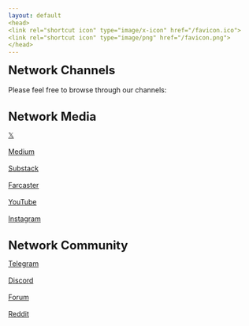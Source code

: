 ```yaml
---
layout: default
<head>
<link rel="shortcut icon" type="image/x-icon" href="/favicon.ico">
<link rel="shortcut icon" type="image/png" href="/favicon.png">
</head>
---
```

<b><font size="5">Network Channels</font></b>
<br>
<br>
Please feel free to browse through our channels: 

<br>
<b><font size="5">Network Media</font></b>
<br>

<a href="https://x.com/netxork" target="_blank">𝕏</a>
<br>
<br>
<a href="https://medium.com/@network" target="_blank">Medium</a>
<br>
<br>
<a href="https://network.substack.com/" target="_blank">Substack</a>
<br>
<br>
<a href="https://farcaster.xyz/netxork" target="_blank">Farcaster</a>
<br>
<br>
<a href="https://youtube.com/@netxork" target="_blank">YouTube</a>
<br>
<br>
<a href="https://instagram.com/netxork" target="_blank">Instagram</a>
<br>
<br>

<b><font size="5">Network Community</font></b>

<a href="https://t.me/networkfoundation" target="_blank">Telegram</a>
<br>
<br>
<a href="https://discord.gg/sCtK6YK" target="_blank">Discord</a>
<br>
<br>
<a href="https://network.flarum.cloud" target="_blank">Forum</a>
<br>
<br>
<a href="https://reddit.com/r/netxork" target="_blank">Reddit</a>
<br>
<br>





